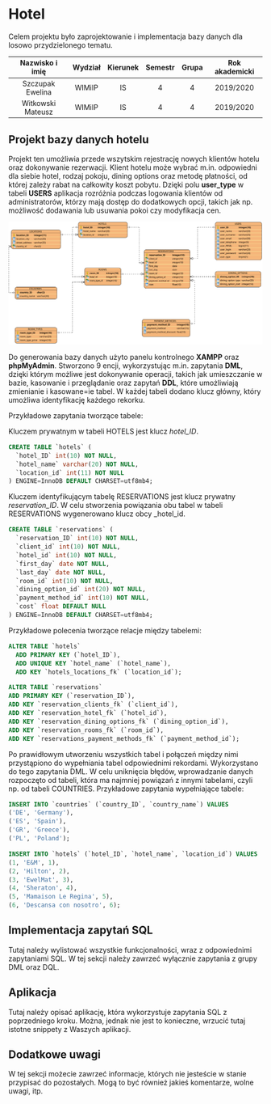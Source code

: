 # Hotel
Celem projektu było zaprojektowanie i implementacja bazy danych dla losowo przydzielonego tematu.


| Nazwisko i imię  | Wydział | Kierunek | Semestr | Grupa | Rok akademicki |
| :-------------:  | :-----: | :------: | :-----: | :---: | :------------: |
| Szczupak Ewelina | WIMiIP  | IS       |   4     | 4     | 2019/2020      |
| Witkowski Mateusz| WIMiIP  | IS       |   4     | 4     | 2019/2020      |

## Projekt bazy danych hotelu
Projekt ten umożliwia przede wszytskim rejestrację nowych klientów hotelu oraz dokonywanie rezerwacji. Klient hotelu może wybrać m.in. odpowiedni dla siebie hotel, rodzaj pokoju, dining options oraz metodę płatności, od której zależy rabat na całkowity koszt pobytu. Dzięki polu **user_type** w tabeli **USERS** aplikacja rozróżnia podczas logowania klientów od administratorów, którzy mają dostęp do dodatkowych opcji, takich jak np. możliwość dodawania lub usuwania pokoi czy modyfikacja cen.

![Hotel_diagram](./Hotel_Diagram1.svg)

Do generowania bazy danych użyto panelu kontrolnego **XAMPP** oraz **phpMyAdmin**. Stworzono 9 encji, wykorzystując m.in. zapytania **DML**, dzięki którym możliwe jest dokonywanie operacji, takich jak umieszczanie w bazie, kasowanie i przeglądanie oraz zapytań **DDL**, które umożliwiają zmienianie i kasowane=ie tabel. W każdej tabeli dodano klucz główny, który umożliwa identyfikację każdego rekorku.

Przykładowe zapytania tworzące tabele:

Kluczem prywatnym w tabeli HOTELS jest klucz _hotel_ID_.

```sql
CREATE TABLE `hotels` (
  `hotel_ID` int(10) NOT NULL,
  `hotel_name` varchar(20) NOT NULL,
  `location_id` int(11) NOT NULL
) ENGINE=InnoDB DEFAULT CHARSET=utf8mb4;
```
Kluczem identyfikującym tabelę RESERVATIONS jest klucz prywatny _reservation_ID_.  W celu stworzenia powiązania obu tabel w tabeli RESERVATIONS wygenerowano klucz obcy _hotel_id.

```sql
CREATE TABLE `reservations` (
  `reservation_ID` int(10) NOT NULL,
  `client_id` int(10) NOT NULL,
  `hotel_id` int(10) NOT NULL,
  `first_day` date NOT NULL,
  `last_day` date NOT NULL,
  `room_id` int(10) NOT NULL,
  `dining_option_id` int(20) NOT NULL,
  `payment_method_id` int(10) NOT NULL,
  `cost` float DEFAULT NULL
) ENGINE=InnoDB DEFAULT CHARSET=utf8mb4;
```
Przykładowe polecenia tworzące relacje między tabelemi:

```sql
ALTER TABLE `hotels`
  ADD PRIMARY KEY (`hotel_ID`),
  ADD UNIQUE KEY `hotel_name` (`hotel_name`),
  ADD KEY `hotels_locations_fk` (`location_id`);
  ```
  
  ```sql
ALTER TABLE `reservations`
  ADD PRIMARY KEY (`reservation_ID`),
  ADD KEY `reservation_clients_fk` (`client_id`),
  ADD KEY `reservation_hotel_fk` (`hotel_id`),
  ADD KEY `reservation_dining_options_fk` (`dining_option_id`),
  ADD KEY `reservation_rooms_fk` (`room_id`),
  ADD KEY `reservations_payment_methods_fk` (`payment_method_id`);
  ```
  
Po prawidłowym utworzeniu wszystkich tabel i połączeń między nimi przystąpiono do wypełniania tabel odpowiednimi rekordami. Wykorzystano do tego zapytania DML. W celu uniknięcia błędów, wprowadzanie danych rozpoczęto od tabeli, która ma najmniej powiązań z innymi tabelami, czyli np. od tabeli COUNTRIES. 
Przykładowe zapytania wypełniające tabele:

```sql
INSERT INTO `countries` (`country_ID`, `country_name`) VALUES
('DE', 'Germany'),
('ES', 'Spain'),
('GR', 'Greece'),
('PL', 'Poland');
```
```sql
INSERT INTO `hotels` (`hotel_ID`, `hotel_name`, `location_id`) VALUES
(1, 'E&M', 1),
(2, 'Hilton', 2),
(3, 'EwelMat', 3),
(4, 'Sheraton', 4),
(5, 'Mamaison Le Regina', 5),
(6, 'Descansa con nosotro', 6);
```


## Implementacja zapytań SQL
Tutaj należy wylistować wszystkie funkcjonalności, wraz z odpowiednimi zapytaniami SQL. W tej sekcji należy zawrzeć wyłącznie zapytania z grupy DML oraz DQL.

## Aplikacja
Tutaj należy opisać aplikację, która wykorzystuje zapytania SQL z poprzedniego kroku. Można, jednak nie jest to konieczne, wrzucić tutaj istotne snippety z Waszych aplikacji.

## Dodatkowe uwagi
W tej sekcji możecie zawrzeć informacje, których nie jesteście w stanie przypisać do pozostałych. Mogą to być również jakieś komentarze, wolne uwagi, itp.
